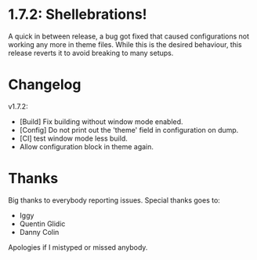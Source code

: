# 1.7.2: Shellebrations! 

A quick in between release, a bug got fixed that caused configurations not working any more in theme files.
While this is the desired behaviour, this release reverts it to avoid breaking to many setups.

# Changelog

v1.7.2:
   - [Build] Fix building without window mode enabled.
   - [Config] Do not print out the 'theme' field in configuration on dump.
   - [CI] test window mode less build.
   - Allow configuration block in theme again.

# Thanks

Big thanks to everybody reporting issues.
Special thanks goes to:

* Iggy
* Quentin Glidic
* Danny Colin

Apologies if I mistyped or missed anybody.
